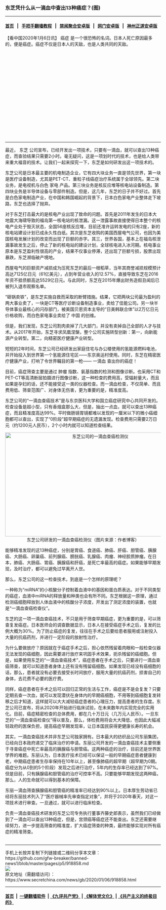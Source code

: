 ### 东芝凭什么从一滴血中查出13种癌症？(图)
------------------------

#### [首页](https://github.com/gfw-breaker/banned-news1/blob/master/README.md) &nbsp;&nbsp;|&nbsp;&nbsp; [手把手翻墙教程](https://github.com/gfw-breaker/guides/wiki) &nbsp;&nbsp;|&nbsp;&nbsp; [禁闻聚合安卓版](https://github.com/gfw-breaker/bn-android) &nbsp;&nbsp;|&nbsp;&nbsp; [网门安卓版](https://github.com/oGate2/oGate) &nbsp;&nbsp;|&nbsp;&nbsp; [神州正道安卓版](https://github.com/SzzdOgate/update) 



<div class="article_right" style="fone-color:#000">
 <p>
  【看中国2020年1月6日讯】
  <span href="https://www.secretchina.com/news/gb/tag/癌症" target="_blank">
   癌症
  </span>
  是一个很恐怖的名词。日本人死亡原因最多的，便是癌症。癌症不仅是日本人的天敌，也是人类共同的天敌。
  <span id="hideid" name="hideid" style="color:red;display:none;">
   <span href="https://www.secretchina.com">
   </span>
  </span>
 </p>
 <div id="txt-mid1-t21-2017">
  <ins class="adsbygoogle" data-ad-client="ca-pub-1276641434651360" data-ad-slot="2451032099" style="display:inline-block;width:336px;height:280px">
  </ins>
  

---


  </div>
 </div>
 <p>
  最近，
  <span href="https://www.secretchina.com/news/gb/tag/东芝" target="_blank">
   东芝
  </span>
  公司宣布，已经开发出一项技术，只要有一滴血，就可以查出13种癌症，而查验结果只需要2小时。毫无疑问，这是一项划时代的技术，也是给人类带来重大福音的技术。让我们一起来探究一下，东芝是如何研发出这一项技术的。
  <span id="hideid" name="hideid" style="color:red;display:none;">
   <span href="https://www.secretchina.com">
   </span>
  </span>
 </p>
 <p>
  东芝公司是日本最主要的机电制造企业，它有四大块业务一直是领先世界，第一块是医疗设备制造，尤其是PET-CT、重粒子线癌症治疗系统属于全球领先。第二块业务，是电视机与白色
  <span href="https://www.secretchina.com/news/gb/tag/家电" target="_blank">
   家电
  </span>
  产品。第三块业务是核反应堆等核电站设备制造。第四块业务是半导体设备与零部件制造。但是，这几年，东芝的日子并不好过。首先是白色家电制造产业，在中国和韩国崛起的背景下，日本白色家电产业整体走下坡路，东芝也选择了抛弃。
 </p>
 <p>
  对于东芝打击最大的是核电产业出现了致命的问题。首先是2011年发生的日本大地震大海啸导致的福岛第一核电站的核泄漏。这一泄露事故直接使得日本整个的核电产业处于毁灭状态，全国56座核反应堆，目前还准许运转发电的只有2座，新的核电站建设计划已成永久性白纸。其次是东芝收购的美国西屋电气公司，也因为美国核电发展计划的改变而出现了巨额的赤字。其三，世界各国，基本上在福岛核泄漏事故发生之后，停止了新的核电站的建设计划，全球核电进入冰河期。核电事业原本是东芝盈利性很高的产业，结果不仅事业停滞，还出现了巨额亏损，股票出现暴跌，东芝濒临破产境地。
 </p>
 <p>
  西屋电气的巨额资产减损成为压死东芝的最后一根稻草，当年其商誉减损规模预计高达7125亿日元（61亿美元），占到年营业收入的12.57%，直接导致东芝在2016年资不抵债额高达5529亿日元。与此同时，东芝在2015年爆出财务造假丑闻后已被列入退市观察名单。
 </p>
 <p>
  “砸锅卖铁”，是东芝实施自救而采取的断臂措施。结果，它把两块公司最为盈利的两大事业卖了，一块是CT等医疗诊断设备制造事业，卖给了佳能公司。另一块半导体事业最核心的闪存部门，被美国贝恩资本主导的“日美韩联合体”以2万亿日元价格收购，而白色家电事业卖给了
  <span href="https://www.secretchina.com" target="_blank">
   中国
  </span>
  的创维。
 </p>
 <p>
  但是，我们发现，东芝公司割肉卖掉了几大部门，并没有卖掉自己全部的人才与技术。从2017年开始，东芝寻求凤凰涅槃，整个公司实施转型创新：第一，向新能源产业转型。第二，向精密医疗健康产业转型。
 </p>
 <p>
  短短的2年时间，东芝公司已经研发出家庭住宅与办公楼使用的氢能源燃料电池，并开始投入到世界第一个氢能源住宅区——东京奥运村使用。同时，东芝在精密医疗健康产业，打响了令世界瞩目的第一枪——
  <span href="https://www.secretchina.com/news/gb/tag/一滴血" target="_blank">
   一滴血
  </span>
  查出你的癌症！
 </p>
 <p>
  目前，癌症筛查主要是通过
  <span href="https://www.secretchina.com/news/gb/tag/肿瘤" target="_blank">
   肿瘤
  </span>
  指数、氨基指数的检测和图像诊断。也采用CT和PET-CT等高清断层拍摄进行图像诊断，这一种检查的费用高，受辐射量大，而且如果是孕妇的话，还不能接受这一类的仪器检查。而一滴血检查，不仅简单、而且费用低、筛查范围广、对身体无伤害，更为重要的是，精准度高。
 </p>
 <p>
  东芝公司的“一滴血查癌技术”是与东京医科大学和国立癌症研究中心共同开发的。检查设备是超小型，只有香烟盒那么大，但是，抽出一点血，就可以查出13种癌症，而且精准度高达99%。平时做肠镜胃镜都难以发现的一厘米以下的微小癌细胞都可以查出，实现了“0阶段”超早期癌症的无遗漏发现。检查费用只需要2万日元（约1200元人民币），2个小时内就可以知道检查结果。
 </p>
 <p style="text-align: center;">
  <img alt="东芝公司的一滴血查癌检测仪" src="https://img3.secretchina.com/pic/2020/1-6/p2598091a456948089-ss.jpg" style="height:337px; width:600px"/>
  <br>
   东芝公司研发的一滴血查癌检测仪（图片来源：作者博客）
  </br>
 </p>
 <p>
  能够精准发现的这13种癌症，分别是胃癌、食道癌、肺癌、肝癌、胆管癌、胰腺癌、大肠癌、卵巢癌、前列腺癌、膀胱癌、乳腺癌、肉瘤、神经胶质肿瘤。在日本，肺癌、大肠癌、胃癌、胰腺癌和肝癌，是死亡率最高的癌症。如果能够早期发现，及时治疗，都可以避免过早离开人世。
 </p>
 <p>
  那么，东芝公司的这一检查技术，到底是一个怎样的原理呢？
 </p>
 <p>
  一种称为“miRNA”的小核酸分子控制着血液中的基因和蛋白质表达。对于不同类型的癌症，血液中miRNA的释放量和种类也会有所不同。东芝根据这一原理，通过检测癌细胞释放到人体血液中的核酸分子浓度，开发出了测定浓度的装置，也就是“一滴血查癌检查仪”。
 </p>
 <p>
  东芝的这一项一滴血查癌技术，不只是用于筛查早期癌症，更为重要的是，可以筛查复发癌症。日本医师会的调查数据显示，日本人在接受癌症手术之后，复发的比例大概为30%。为了防止癌症的复发，往往在手术之后要给患者服用或注射投入大量的抗癌药剂，并进行一定阶段的放射性治疗。
 </p>
 <p>
  为什么要做放疗？原因就在于癌症手术之后，担心依然残留着肉眼和一般检查仪器无法发现的癌细胞，因此需要进行放疗来巩固手术效果，扼杀残留的癌细胞。但是，如果使用东芝的“一滴血查癌技术”，癌症患者在手术之后，只要进行一滴血查癌筛查，就可以知道患者身体上还有没有残留癌细胞。如果发现已经没有癌细胞的话，那么，患者就没有必要去接受长时间放疗，服用大量的抗癌药剂，损害自己的身体，去花费不必要的医疗费。
 </p>
 <p>
  同样，癌症患者在手术之后可以回归正常的生活与工作，癌症是不是会复发？只要定期去查一次血，就可以发现潜伏在身体内的早期癌细胞，不用等到癌细胞复发转移之后才知道，这样就可以大大减轻癌症患者的心理压力，提高患者的生存度。东芝公司已宣布，将从2020年开始进行临床试验，在未来数年内实现完全的实用化。目前，癌症精密检查的总体费用，都在几十万日元（几万元人民币）。一旦东芝的“一滴血查癌检查仪”得以普及，那么，体检费用将会大大降低，也因此大幅减轻政府的医保负担，提高癌症早期发现率，让日本国民获得更健康长寿的机会。
 </p>
 <p>
  其实，一滴血查癌技术并非东芝公司独家拥有。日本最大的纺织品公司东丽集团，已经向日本政府递交了临床治疗的申请。东丽公司开发的一滴血查癌技术主要侧重于寻查癌症中死亡率最高的胰腺癌与胆管癌。这两种癌症的治疗，目前还是世界医学界的难题。东丽认为，日本医疗技术已经可以保证一般的早期癌症患者健康到老，中期癌症患者生存率保持在10年以上，甚至像肺癌的超早期（超早期为0期。癌症分为从0到的5个阶段）发现之后进行治疗，5年内的生存率已经达到了97%。但是目前，只有胰腺癌和胆管癌的治疗可控率不高。只要能够早期发现这两种癌，那么，人的生命就可以得到基本的保障。
 </p>
 <p>
  东丽一滴血筛查胰腺癌和胆管癌的精准率已经达到90%以上。日本厚生劳动省已经将东丽技术列入了“医疗器械率先审查指定对象”，并将于2020年春天，对这一项技术进行审查。一旦通过，就可以进行临床检查。
 </p>
 <p>
  负责一滴血查癌技术研发的东芝公司专务执行董事齐藤史郎表示，虽然我们已经做到了一滴血可以查出13种癌症，但是，宫颈癌等癌症还不能查出。东芝还需要继续努力，进一步提高筛查的精准度，扩大癌症筛查的种类，最终能够实现对所有癌症的精准筛查。
  <center>
   <div>
    <div id="txt-mid2-t22-2017" style="display: block;  max-height: 351px;  overflow: hidden;">
     <div id="SC-21xxx">
     </div>
     <ins class="adsbygoogle" data-ad-client="ca-pub-1276641434651360" data-ad-format="auto" data-ad-slot="4301710469" data-full-width-responsive="true" style="display:block">
     </ins>
    </div>
   </div>
  </center>
  <div style="padding-top:5px;">
  </div>
 </p>
</div>

<hr/>
手机上长按并复制下列链接或二维码分享本文章：<br/>
https://github.com/gfw-breaker/banned-news1/blob/master/pages/p5/918858.md <br/>
<a href='https://github.com/gfw-breaker/banned-news1/blob/master/pages/p5/918858.md'><img src='https://github.com/gfw-breaker/banned-news1/blob/master/pages/p5/918858.md.png'/></a> <br/>
原文地址（需翻墙访问）：https://www.secretchina.com/news/gb/2020/01/06/918858.html


------------------------
#### [首页](https://github.com/gfw-breaker/banned-news1/blob/master/README.md) &nbsp;|&nbsp; [一键翻墙软件](https://github.com/gfw-breaker/nogfw/blob/master/README.md) &nbsp;| [《九评共产党》](https://github.com/gfw-breaker/9ping.md/blob/master/README.md#九评之一评共产党是什么) | [《解体党文化》](https://github.com/gfw-breaker/jtdwh.md/blob/master/README.md) | [《共产主义的终极目的》](https://github.com/gfw-breaker/gczydzjmd.md/blob/master/README.md)


<img src='http://gfw-breaker.win/banned-news/pages/p5/918858.md' width='0px' height='0px'/>